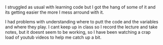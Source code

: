 I struggled as usual with learning code but I got the hang of some of it and its getting easier the more I mess arround with it.

I had problems with understanding where to putt the code and the variables and where they play.
I cant keep up in class so I record the lecture and take notes, but it doesnt seem to be working, so I have been watching a crap load of youtub videos to help me catch up a bit.
